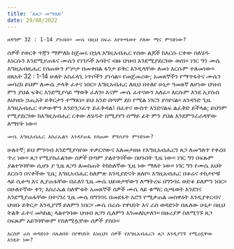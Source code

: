 ```yaml
---
title: 'ለጸጋ መማለድ'
date: 29/08/2022
---
```


`ዘዳግም 32 : 1-14 ያንብቡ። ሙሴ በዚህ ስፍራ እየተጫወተ ያለው ሚና ምንድነው?`

ሰዎች የወርቅ ጥጃን ማምለክ ከጀመሩ በኋላ እግዚአብሔር የሰው ልጆች ከእርሱ ርቀው ስለሄዱ እነርሱን እንደሚያጠፋና ሙሴን የነገዶች አባትና ብዙ ህዝብ እንደሚያደርገው ወሰነ። ነገር ግን ሙሴ እግዚአብዚሔር የሰጠውን ሥጦታ በመቀበል ፋንታ ይቅር እንዲላቸው ለመነ እርሱም ተለመነው። ዘጸአት 32 : 1-14 ሁለት አስፈላጊ ነጥቦችን ያነሳል። የመጀመሪው; አመጸኞችን የማጥፋትና ሙሴን መባረክ ይህም ለሙሴ ታላቅ ፈተና ነበር። እግዚአብሔር ለዚህ በተለየ ሁኔታ ዓመጸኛ ለሆነው ህዝብ ምን ያህል ፍቅር እንደሚያሳይ ማወቅ ፈለገ። እናም ሙሴ ፈተናውን አለፈ። እርሱም እንደ ኢየሱስ ለህዝቡ ኃጢአት ይቅርታን ተማጸነ። ይህ አንድ በጣም ደስ የሚል ነገርን ያሳየናል። አንዳንድ ጊዜ እግዚአብሔር ተቃውሞን እንድንጋፈጥ ይፈቅዳል፤ በፈተና ውስጥ እንድናልፍ ልፈቅድ ይችላል; ይህንም የሚያደርገው ከእግዚአብሔር ርቀው ለሄዱት በሚያየን ሰማይ ፊት ምን ያህል እንደምንራራላቸው ለማየት ነው።

`ሙሴ እግዚአብሔር እስራኤልን እንዳያጠፋ የሰጠው ምክንያት ምንድነው?`

ሁለተኛ; ይህ ምንባብ እንደሚያሳየው ተቃርኖውና አለመታዘዙ የእግዚአብሔርን ጸጋ ለመግለጥ የቀረበ ጥሪ ነው። ጸጋ የሚያስፈልገው ሰዎች በጣም ያልተገባችው በሆኑበት ጊዜ ነው። ነገር ግን በፍጹም ያልተገባቸው ሲሆኑ ያ ጊዜ ጸጋን ለመስጠት ትክክለኛው ጊዜ ነው ማለት ነው። ነገር ግን የሙሴ እህት እርሱን በናቀችው ጊዜ; እግዚአብሔር ከለምጽ እንዲያድናት ጸለየ። እግዚአብሔር በቆሬና ተከታዮቹ ላይ ሲቆጣ እና ሊያጠፋቸው በፈለገ ጊዜ ሙሴ ህይወታቸውን ለማትረፍ በግንባሩ ወድቆ ይለምን ነበር። በሁለተኛው ቀን; እስራኤል ስለሞቱት አመጸኞች ሰዎች ሙሴ ላይ ቁማር ሲጫወት እንደገና እንደሚያጠፋቸው በተናገረ ጊዜ ሙሴ በግንባሩ በመደፋት አሮን የሚቃጠል መስዋዕት እንዲያቀርብና ህዝቡ ይቅርታ እንዲያገኝ ይለምን ነበር። ሙሴ በራሱ የዋህነት እና ራስ ወዳድነት በሌለው ሁኔታ በዚህ ትልቅ ፈተና መካከል; ላልተገባው ህዝብ ጸጋን ሲለምን እንመለከታለን። በዙሪያዎ ስለሚገኙ ጸጋ በፍጹም አይገባቸውም የስለሚሏቸው ሰዎች ያስቡ።

`እርስዎ ራስ ወዳድነት በሌለበት በየዋህነት እነዚህን ሰዎች የእግዚአብሔርን ጸጋ እንዲያገኙ የሚረዷቸው እንዴት ነው?`